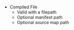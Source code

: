 - Compiled File
    - Valid with a filepath
    - Optional manifest path
    - Optional source map path